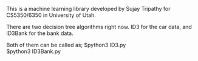 This is a machine learning library developed by Sujay Tripathy for CS5350/6350 in University of Utah.

There are two decision tree algorithms right now. ID3 for the car data, and ID3Bank for the bank data.

Both of them can be called as;
 $python3 ID3.py <depth of tree> <br />
 $python3 ID3Bank.py <depth of tree>